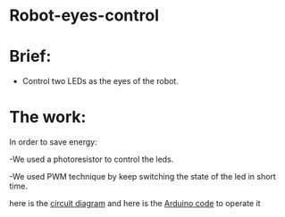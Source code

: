 # Robot-eyes-control
# Brief:
- Control two LEDs as the eyes of the robot.
# The work: 
In order to save energy:

-We used a photoresistor to control the leds.

-We used PWM technique by keep switching the state of the led in short time.

here is the [circuit diagram](https://github.com/FarisA1999/robot-eyes-control-/blob/main/eyes%20control%20circuit.png)
and here is the [Arduino code](https://github.com/FarisA1999/robot-eyes-control-/blob/main/eyes%20control%20code.ino) to operate it 
